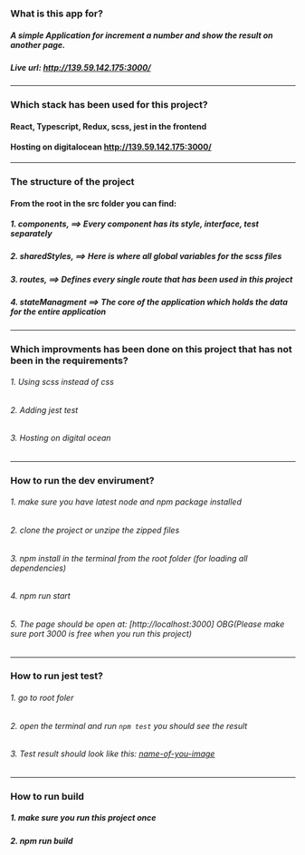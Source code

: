 ###  What is this app for?
##### A simple Application for increment a number and show the result on another page.
##### Live url: http://139.59.142.175:3000/
----

###  Which stack has been used for this project?

#### React, Typescript, Redux, scss, jest in the frontend
#### Hosting on  digitalocean http://139.59.142.175:3000/
------

### The structure of the project 
#### From the root in the src  folder you can find:
##### 1. components,    ==> Every component has its style, interface, test separately 
##### 2. sharedStyles,  ==> Here is where all global variables for the scss files
##### 3. routes,        ==> Defines every single  route that has been used in this project
##### 4. stateManagment ==> The core of the application which holds the data for the entire application

------

### Which improvments has been done on this project that has not been in the requirements?
###### 1. Using scss instead of css
###### 2. Adding jest test
###### 3. Hosting on digital ocean
------

### How to run the dev envirument? 
###### 1. make sure you have latest node and npm package installed
###### 2. clone the project or unzipe the zipped files
###### 3. npm install in the terminal from the root folder (for loading all dependencies)
###### 4. npm run start
###### 5. The page should be open at: [http://localhost:3000] *OBG*(Please make sure port 3000 is free when you run this project)

------
### How to run jest test?
###### 1. go to root foler
###### 2. open the terminal and run `npm test` you should see the result 
###### 3. Test result should look like this: [name-of-you-image](./public/test-react-app.png)

------
### How to run build
##### 1. make sure you run this project once 
##### 2. npm run build
